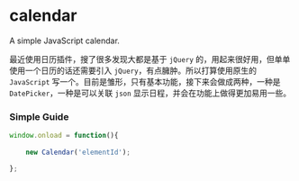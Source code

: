 # calendar

A simple JavaScript calendar.

最近使用日历插件，搜了很多发现大都是基于 `jQuery` 的，用起来很好用，但单单使用一个日历的话还需要引入 `jQuery`，有点臃肿。所以打算使用原生的 `JavaScript` 写一个。目前是雏形，只有基本功能，接下来会做成两种，一种是 `DatePicker`，一种是可以关联 `json` 显示日程，并会在功能上做得更加易用一些。

### Simple Guide

```js
window.onload = function(){
	
	new Calendar('elementId');

};
```